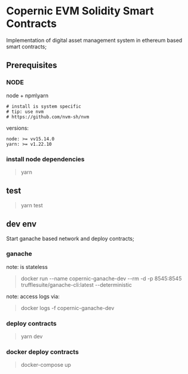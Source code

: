 # Copernic EVM Solidity Smart Contracts

Implementation of digital asset management system in ethereum based smart contracts;

## Prerequisites

### NODE

node + npm\yarn

    # install is system specific
    # tip: use nvm 
    # https://github.com/nvm-sh/nvm

versions:

    node: >= vv15.14.0
    yarn: >= v1.22.10

### install node dependencies
> yarn

## test
>  yarn test

## dev env
Start ganache based network and deploy contracts;

### ganache
note: is stateless

>docker run --name copernic-ganache-dev --rm -d -p 8545:8545 trufflesuite/ganache-cli:latest --deterministic

note: access logs via:
> docker logs -f copernic-ganache-dev

### deploy contracts
> yarn dev

### docker deploy contracts

> docker-compose up

